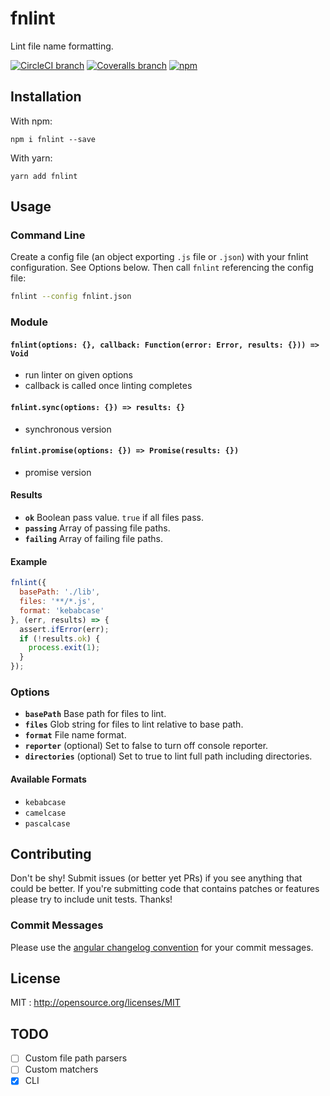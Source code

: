 # fnlint
Lint file name formatting.

[![CircleCI branch](https://img.shields.io/circleci/project/github/usabilla/fnlint/master.svg?style=flat-square)](https://circleci.com/gh/usabilla/fnlint/tree/master) [![Coveralls branch](https://img.shields.io/coveralls/usabilla/fnlint/master.svg?style=flat-square)](https://coveralls.io/github/usabilla/fnlint?branch=master) [![npm](https://img.shields.io/npm/v/fnlint.svg?style=flat-square)](https://www.npmjs.com/package/fnlint)

## Installation

With npm:

```
npm i fnlint --save
```

With yarn:

```
yarn add fnlint 
```

## Usage

### Command Line

Create a config file (an object exporting `.js` file or `.json`) with your fnlint configuration. See Options below. Then call `fnlint` referencing the config file:

```bash
fnlint --config fnlint.json
```

### Module

#### `fnlint(options: {}, callback: Function(error: Error, results: {})) => Void`
- run linter on given options
- callback is called once linting completes

#### `fnlint.sync(options: {}) => results: {}`
- synchronous version

#### `fnlint.promise(options: {}) => Promise(results: {})`
- promise version

#### Results

- **`ok`** Boolean pass value. `true` if all files pass. 
- **`passing`** Array of passing file paths. 
- **`failing`** Array of failing file paths.

#### Example

```js
fnlint({
  basePath: './lib',
  files: '**/*.js',
  format: 'kebabcase'
}, (err, results) => {
  assert.ifError(err);
  if (!results.ok) {
    process.exit(1);
  }
});
````

### Options

- **`basePath`** Base path for files to lint.
- **`files`** Glob string for files to lint relative to base path.
- **`format`** File name format.
- **`reporter`** (optional) Set to false to turn off console reporter.
- **`directories`** (optional) Set to true to lint full path including directories.

#### Available Formats
* `kebabcase`
* `camelcase`
* `pascalcase`

## Contributing

Don't be shy! Submit issues (or better yet PRs) if you see anything that could be better. If you're submitting code that contains patches or features please try to include unit tests. Thanks!

### Commit Messages
Please use the [angular changelog convention](https://github.com/conventional-changelog/conventional-changelog-angular/blob/master/convention.md) for your commit messages.

## License

MIT : http://opensource.org/licenses/MIT

## TODO
- [ ] Custom file path parsers
- [ ] Custom matchers
- [x] CLI

